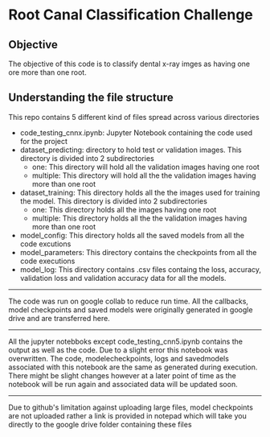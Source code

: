 # Root Canal Classification Challenge

## Objective
The objective of this code is to classify dental x-ray imges as having one ore more than one root.

## Understanding the file structure
This repo contains 5 different kind of files spread across various directories

 - code_testing_cnnx.ipynb: Jupyter Notebook containing the code used for the project
 - dataset_predicting: directory to hold test or validation images. This directory is divided into 2 subdirectories
    - one: This directory will hold all the validation images having one root
    - multiple: This directory will hold all the the validation images having more than one root
-  dataset_training: This directory holds all the the images used for training the model. This directory is divided into 2 subdirectories
    - one: This directory holds all the images having one root
    - multiple: This directory holds all the the validation images having more than one root
- model_config: This directory holds all the saved models from all the code excutions
- model_parameters: This directory contains the checkpoints from all the code executions
- model_log: This directory contains .csv files containg the loss, accuracy, validation loss and validation accuracy data for all the models.

---
The code was run on google collab to reduce run time. All the callbacks, model checkpoints and saved models were originally generated in google drive and are transferred here.

---
All the jupyter notebboks except code_testing_cnn5.ipynb contains the output as well as the code. Due to a slight error this notebook was overwritten. The code, modelecheckpoints, logs and savedmodels associated with this notebook are the same as generated during execution. There might be slight changes however at a later point of time as the notebook will be run again and associated data will be updated soon.

---
Due to github's limitation against uploading large files, model checkpoints are not uploaded rather a link is provided in notepad which will take you directly to the google drive folder containing these files